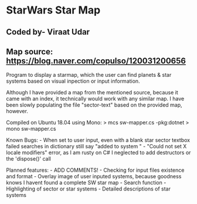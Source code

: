 # StarWars Star Map
## Coded by- Viraat Udar
## Map source: https://blog.naver.com/copulso/120031200656

Program to display a starmap, which the user can find planets &amp; star systems based on visual inpection or input information.

Although I have provided a map from the mentioned source, because it came with an index, it technically would work with any similar map. I have been slowly populating the file "sector-text" based on the provided map, however.

Compiled on Ubuntu 18.04 using Mono:
    > mcs sw-mapper.cs -pkg:dotnet
    > mono sw-mapper.cs

Known Bugs:
    - When set to user input, even with a blank star sector textbox failed searches in dictionary still say "added to system <whatever>"
    - "Could not set X locale modifiers" error, as I am rusty on C# I neglected to add destructors or the 'dispose()' call

Planned features:
    - ADD COMMENTS!
    - Checking for input files existence and format
    - Overlay image of user inputed systems, because goodness knows I havent found a complete SW star map
    - Search function
    - Highlighting of sector or star systems
    - Detailed descriptions of star systems
